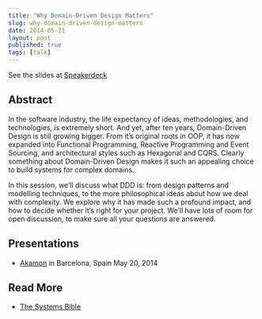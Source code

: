 ```yaml
---
title: "Why Domain-Driven Design Matters"
slug: why-domain-driven-design-matters
date: 2014-05-21
layout: post
published: true
tags: [talk]
---
```



<script async class="speakerdeck-embed" data-id="318140a0c29a013152315aee9e57b660" data-ratio="1.33333333333333" src="//speakerdeck.com/assets/embed.js"></script>
See the slides at [Speakerdeck](https://speakerdeck.com/mathiasverraes/why-domain-driven-design-matters)

## Abstract

In the software industry, the life expectancy of ideas, methodologies, and technologies, is extremely short. And yet, after ten years, Domain-Driven Design is still growing bigger. From it’s original roots in OOP, it has now expanded into Functional Programming, Reactive Programming and Event Sourcing, and architectural styles such as Hexagonal and CQRS. Clearly something about Domain-Driven Design makes it such an appealing choice to build systems for complex domains.

In this session, we’ll discuss what DDD is: from design patterns and modelling techniques, to the more philosophical ideas about how we deal with complexity. We explore why it has made such a profound impact, and how to decide whether it’s right for your project. We’ll have lots of room for open discussion, to make sure all your questions are answered.


## Presentations

- [Akamon](http://akamon.com/) in Barcelona, Spain May 20, 2014


## Read More

- [The Systems Bible](http://verraes.net/2013/08/john-gall-systemantics-the-systems-bible/)


